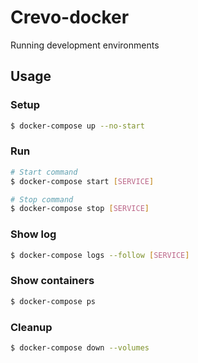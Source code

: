 # Crevo-docker

Running development environments

## Usage

### Setup

```sh
$ docker-compose up --no-start
```

### Run

```sh
# Start command
$ docker-compose start [SERVICE]

# Stop command
$ docker-compose stop [SERVICE]
```

### Show log

```sh
$ docker-compose logs --follow [SERVICE]
```

### Show containers

```sh
$ docker-compose ps
```

### Cleanup

```sh
$ docker-compose down --volumes
```
